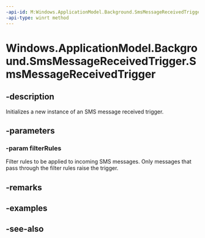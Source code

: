 ----api-id: M:Windows.ApplicationModel.Background.SmsMessageReceivedTrigger.#ctor(Windows.Devices.Sms.SmsFilterRules)
-api-type: winrt method
---<!-- Method syntaxpublic SmsMessageReceivedTrigger(Windows.Devices.Sms.SmsFilterRules filterRules)--># Windows.ApplicationModel.Background.SmsMessageReceivedTrigger.SmsMessageReceivedTrigger## -descriptionInitializes a new instance of an SMS message received trigger.## -parameters### -param filterRulesFilter rules to be applied to incoming SMS messages. Only messages that pass through the filter rules raise the trigger.## -remarks## -examples## -see-also